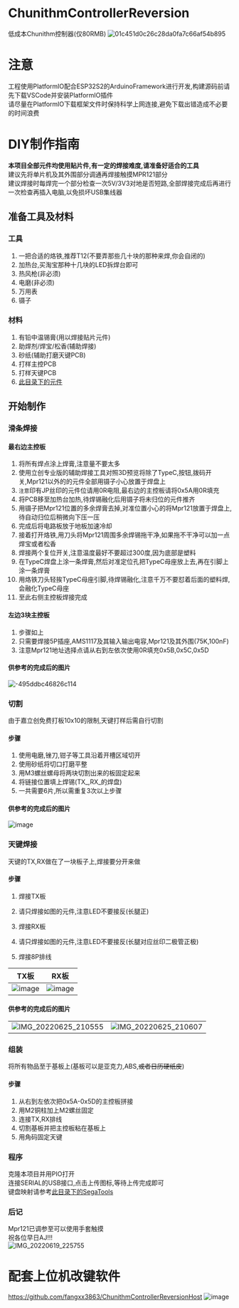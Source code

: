 # ChunithmControllerReversion  
低成本Chunithm控制器(仅80RMB)
![01c451d0c26c28da0fa7c66af54b895](https://user-images.githubusercontent.com/48589001/174531189-dbdf7255-bfd1-4cbe-8069-07f8f9f01af1.jpg)

# 注意  
工程使用PlatformIO配合ESP32S2的ArduinoFramework进行开发,构建源码前请先下载VSCode并安装PlatformIO插件  
请尽量在PlatformIO下载框架文件时保持科学上网连接,避免下载出错造成不必要的时间浪费  

# DIY制作指南  
**本项目全部元件均使用贴片件,有一定的焊接难度,请准备好适合的工具**  
建议先将单片机及其外围部分调通再焊接触摸MPR121部分  
建议焊接时每焊完一个部分检查一次5V/3V3对地是否短路,全部焊接完成后再进行一次检查再插入电脑,以免损坏USB集线器  
  

## 准备工具及材料  
### 工具  
1. 一把合适的烙铁,推荐T12(不要弄那些几十块的那种来焊,你会自闭的)  
2. 加热台,买淘宝那种十几块的LED拆焊台即可  
3. 热风枪(非必须)
4. 电磨(非必须)
5. 万用表
6. 镊子

### 材料  
1. 有铅中温锡膏(用以焊接贴片元件)
2. 助焊剂/焊宝/松香(辅助焊接)
3. 砂纸(辅助打磨天键PCB)
4. 打样主控PCB
5. 打样天键PCB
6. [此目录下的元件](https://github.com/fangxx3863/ChunithmControllerReversion/tree/main/extra)

## 开始制作  
### 滑条焊接  
#### 最右边主控板
1. 将所有焊点涂上焊膏,注意量不要太多  
2. 使用立创专业版的辅助焊接工具对照3D预览将除了TypeC,按钮,拨码开关,Mpr121以外的的元件全部用镊子小心放置于焊盘上  
3. `注意`印有JP丝印的元件位请用0R电阻,最右边的主控板请将0x5A用0R填充  
4. 将PCB移至加热台加热,待焊锡融化后用镊子将未归位的元件推齐  
5. 用镊子把Mpr121位置的多余焊膏去掉,对准位置小心的将Mpr121放置于焊盘上,待自动归位后稍微向下压一压  
6. 完成后将电路板放于地板加速冷却
7. 接着打开烙铁,用刀头将Mpr121周围多余焊锡拖干净,如果拖不干净可以加一点焊宝或者松香
8. 焊接两个复位开关,注意温度最好不要超过300度,因为底部是塑料
9. 在TypeC焊盘上涂一条焊膏,然后对准定位孔把TypeC母座放上去,再在引脚上涂一条焊膏
10. 用烙铁刀头轻挨TypeC母座引脚,待焊锡融化,注意千万不要怼着后面的塑料焊,会融化TypeC母座
11. 至此右侧主控板焊接完成

#### 左边3块主控板  
1. 步骤如上
2. 只需要焊接5P插座,AMS1117及其输入输出电容,Mpr121及其外围(75K,100nF)
3. 注意Mpr121地址选择点请从右到左依次使用0R填充0x5B,0x5C,0x5D

#### 供参考的完成后的图片   
![-495ddbc46826c114](https://user-images.githubusercontent.com/48589001/175773574-3582a1a7-644c-4c94-888d-0baa1c2bde74.jpg)

### 切割  
由于嘉立创免费打板10x10的限制,天键打样后需自行切割
#### 步骤  
1. 使用电磨,锉刀,钳子等工具沿着开槽区域切开  
2. 使用砂纸将切口打磨平整  
3. 用M3螺丝螺母将两块切割出来的板固定起来  
4. 将链接位置填上焊锡(TX_,RX_的焊盘)  
5. 一共需要6片,所以需重复3次以上步骤  

#### 供参考的完成后的图片  
![image](https://user-images.githubusercontent.com/48589001/175773887-1db5d24e-37e9-4a01-ae09-b537d3138cfe.png)

### 天键焊接  
天键的TX,RX做在了一块板子上,焊接要分开来做
#### 步骤  
1. 焊接TX板
2. 请只焊接如图的元件,注意LED不要接反(长腿正)  

3. 焊接RX板
4. 请只焊接如图的元件,注意LED不要接反(长腿对应丝印二极管正极)  

5. 焊接8P排线

|TX板|RX板|
|--|--|
| ![image](https://user-images.githubusercontent.com/48589001/175774249-f796644b-7e97-4a42-ba95-194261c5f39f.png)  | ![image](https://user-images.githubusercontent.com/48589001/175774557-cf5d54c1-225d-42f8-a84e-1c6afd232392.png) |

#### 供参考的完成后的图片  
|||
|--|--|
| ![IMG_20220625_210555](https://user-images.githubusercontent.com/48589001/175774754-1382e351-0c62-4e46-b387-3400e5231a4f.jpg) | ![IMG_20220625_210607](https://user-images.githubusercontent.com/48589001/175774760-62d6334d-a372-413a-8dae-9a8e012174cc.jpg) |

### 组装  
将所有物品至于基板上(基板可以是亚克力,ABS,~~或者日历硬纸皮~~)
#### 步骤  
1. 从右到左依次把0x5A-0x5D的主控板拼接  
2. 用M2铜柱加上M2螺丝固定
3. 连接TX,RX排线
4. 切割基板并把主控板粘在基板上
5. 用角码固定天键

### 程序  
克隆本项目并用PIO打开  
连接SERIAL的USB接口,点击上传图标,等待上传完成即可  
键盘映射请参考[此目录下的SegaTools](https://github.com/fangxx3863/ChunithmControllerReversion/tree/main/extra)  

### 后记  
Mpr121已调参至可以使用手套触摸  
祝各位早日AJ!!!  
![IMG_20220619_225755](https://user-images.githubusercontent.com/48589001/175777178-d6c7cfee-5464-4fc4-aea8-1edbff9c0c26.jpg)


# 配套上位机改键软件 
https://github.com/fangxx3863/ChunithmControllerReversionHost
![image](https://user-images.githubusercontent.com/48589001/174819279-b126e2a4-ecf0-4bac-9959-3cc2d2d13013.png)
